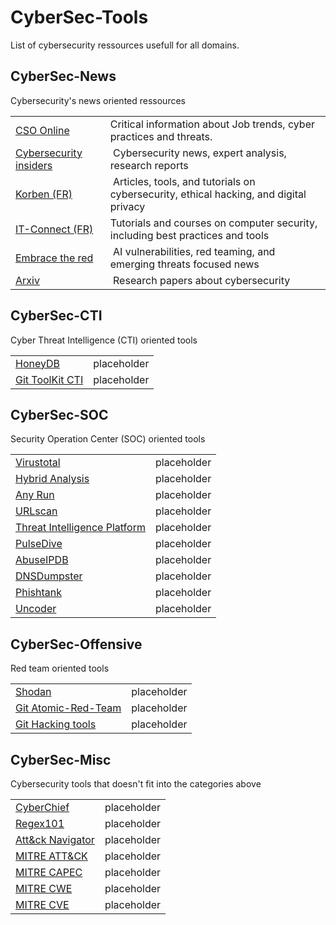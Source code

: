 # CyberSec-Tools
List of cybersecurity ressources usefull for all domains.

## CyberSec-News
Cybersecurity's news oriented ressources

<table>
    <tr>
        <td>
            <a href="https://www.csoonline.com/" target="_blank">CSO Online</a>
        </td>
        <td>
            Critical information about Job trends, cyber practices and threats.
        </td>
    </tr>
    <tr>
        <td>
            <a href="https://www.cybersecurity-insiders.com/" target="_blank">Cybersecurity insiders</a>
        </td>
        <td>
​            Cybersecurity news, expert analysis, research reports
        </td>
    </tr>
    <tr>
        <td>
            <a href="https://korben.info/categories/securite-vie-privee/cybersecurite/" target="_blank">Korben (FR)</a>
        </td>
        <td>
​           Articles, tools, and tutorials on cybersecurity, ethical hacking, and digital privacy
        </td>
    </tr>
    <tr>
        <td>
            <a href="https://www.it-connect.fr/cours-tutoriels/securite-informatique/" target="_blank">IT-Connect (FR)</a>
        </td>
        <td>
            Tutorials and courses on computer security, including best practices and tools
        </td>
    </tr>
    <tr>
        <td>
            <a href="https://embracethered.com/blog/" target="_blank">Embrace the red</a>
        </td>
        <td>
​            AI vulnerabilities, red teaming, and emerging threats focused news
        </td>
    </tr>
    <tr>
        <td>
            <a href="https://arxiv.org/list/cs.CR/recent" target="_blank">Arxiv</a>
        </td>
        <td>
​            Research papers about cybersecurity
        </td>
    </tr>
</table>

## CyberSec-CTI
Cyber Threat Intelligence (CTI) oriented tools

<table>
    <tr>
        <td>
            <a href="https://honeydb.io/" target="_blank">HoneyDB</a>
        </td>
        <td>
            placeholder
        </td>
    </tr>
    <tr>
        <td>
            <a href="https://github.com/hslatman/awesome-threat-intelligence" target="_blank">Git ToolKit CTI</a>
        </td>
        <td>
            placeholder
        </td>
    </tr>
</table>

## CyberSec-SOC
Security Operation Center (SOC) oriented tools

<table>
    <tr>
        <td>
            <a href="https://www.virustotal.com/gui/home/upload" target="_blank">Virustotal</a>
        </td>
        <td>
            placeholder
        </td>
    </tr>
    <tr>
        <td>
            <a href="https://www.hybrid-analysis.com/" target="_blank">Hybrid Analysis</a>
        </td>
        <td>
            placeholder
        </td>
    </tr>
    <tr>
        <td>
            <a href="https://intelligence.any.run/" target="_blank">Any Run</a>
        </td>
        <td>
            placeholder
        </td>
    </tr>
    <tr>
        <td>
            <a href="https://urlscan.io/" target="_blank">URLscan</a>
        </td>
        <td>
            placeholder
        </td>
    </tr>
    <tr>
        <td>
            <a href="https://threatintelligenceplatform.com/" target="_blank">Threat Intelligence Platform</a>
        </td>
        <td>
            placeholder
        </td>
    </tr>
    <tr>
        <td>
            <a href="https://pulsedive.com/analyze/" target="_blank">PulseDive</a>
        </td>
        <td>
            placeholder
        </td>
    </tr>
    <tr>
        <td>
            <a href="https://www.abuseipdb.com/" target="_blank">AbuseIPDB</a>
        </td>
        <td>
            placeholder
        </td>
    </tr>
    <tr>
        <td>
            <a href="https://dnsdumpster.com/" target="_blank">DNSDumpster</a>
        </td>
        <td>
            placeholder
        </td>
    </tr>
    <tr>
        <td>
            <a href="https://www.phishtank.com/" target="_blank">Phishtank</a>
        </td>
        <td>
            placeholder
        </td>
    </tr>
    <tr>
        <td>
            <a href="https://uncoder.io/" target="_blank">Uncoder</a>
        </td>
        <td>
            placeholder
        </td>
    </tr>
</table>

## CyberSec-Offensive
Red team oriented tools

<table>
    <tr>
        <td>
            <a href="https://www.shodan.io/" target="_blank">Shodan</a>
        </td>
        <td>
            placeholder
        </td>
    </tr>
    <tr>
        <td>
            <a href="https://github.com/redcanaryco/atomic-red-team" target="_blank">Git Atomic-Red-Team</a>
        </td>
        <td>
            placeholder
        </td>
    </tr>
    <tr>
        <td>
            <a href="https://github.com/yogsec/Hacking-Tools" target="_blank">Git Hacking tools</a>
        </td>
        <td>
            placeholder
        </td>
    </tr>
</table>

## CyberSec-Misc
Cybersecurity tools that doesn't fit into the categories above

<table>
    <tr>
        <td>
            <a href="https://gchq.github.io/CyberChef/" target="_blank">CyberChief</a>
        </td>
        <td>
            placeholder
        </td>
    </tr>
    <tr>
        <td>
            <a href="https://regex101.com/" target="_blank">Regex101</a>
        </td>
        <td>
            placeholder
        </td>
    </tr>
    <tr>
        <td>
            <a href="https://mitre-attack.github.io/attack-navigator/" target="_blank">Att&ck Navigator</a>
        </td>
        <td>
            placeholder
        </td>
    </tr>
    <tr>
        <td>
            <a href="https://attack.mitre.org/" target="_blank">MITRE ATT&CK</a>
        </td>
        <td>
            placeholder
        </td>
    </tr>
    <tr>
        <td>
            <a href="http://capec.mitre.org/" target="_blank">MITRE CAPEC</a>
        </td>
        <td>
            placeholder
        </td>
    </tr>
    <tr>
        <td>
            <a href="https://cwe.mitre.org/" target="_blank">MITRE CWE</a>
        </td>
        <td>
            placeholder
        </td>
    </tr>
    <tr>
        <td>
            <a href="https://cve.mitre.org/" target="_blank">MITRE CVE</a>
        </td>
        <td>
            placeholder
        </td>
    </tr>
</table>

